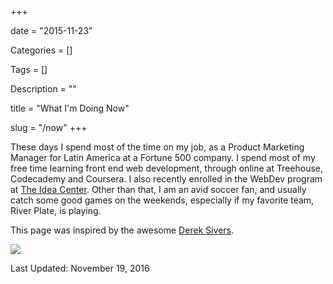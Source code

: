 +++

date = "2015-11-23"

Categories = []

Tags = []

Description = ""

title = "What I'm Doing Now"

slug = "/now"
+++


These days I spend most of the time on my job, as a Product Marketing Manager for Latin America at a Fortune 500 company. I spend most of my free time learning front end web development, through online at Treehouse, Codecademy and Coursera. I also recently enrolled in the WebDev program at [The Idea Center](http://theideacenter.co). Other than that, I am an avid soccer fan, and usually catch some good games on the weekends, especially if my favorite team, River Plate, is playing. 

This page was inspired by the awesome [Derek Sivers](http://www.sivers.org/nowff).
<p>

<img src="/images/now.jpg" class="roundcorners">

</p>

Last Updated: November 19, 2016

